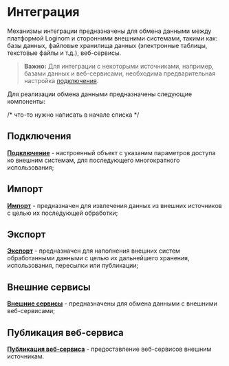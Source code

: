 # Интеграция

Механизмы интеграции предназначены для обмена данными между платформой Loginom и сторонними внешними системами, такими как: базы данных, файловые хранилища данных (электронные таблицы, текстовые файлы и т.д.), веб-сервисы.

> **Важно:**
> Для интеграции с некоторыми источниками, например, базами данных и веб-сервисами, необходима предварительная настройка [подключения](./connections/README.md).

Для реализации обмена данными предназначены следующие компоненты:

/* что-то нужно написать в начале списка */

## Подключения

**[Подключение](./connections/README.md)** - настроенный объект с указаним параметров доступа ко внешним системам, для последующего многократного использования;

## Импорт

**[Импорт](./import/README.md)** - предназначен для извлечения данных из внешних источников с целью их последующей обработки; 

## Экспорт

**[Экспорт](./export/README.md)** - предназначен для  наполнения внешних систем обработанными данными с целью их дальнейшего хранения, использования, пересылки или публикации;

## Внешние сервисы

**[Внешние сервисы](./webservice.md)** - предназначены для обмена данными с внешними веб-сервисами;

## Публикация веб-сервиса

**[Публикация веб-сервиса](./publishing-web-service.md)** - предоставление веб-сервисов внешним источникам.
